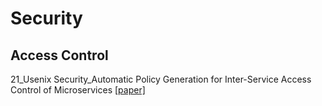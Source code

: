 # Security

## Access Control

21_Usenix Security_Automatic Policy Generation for Inter-Service Access Control of Microservices [[paper]]()